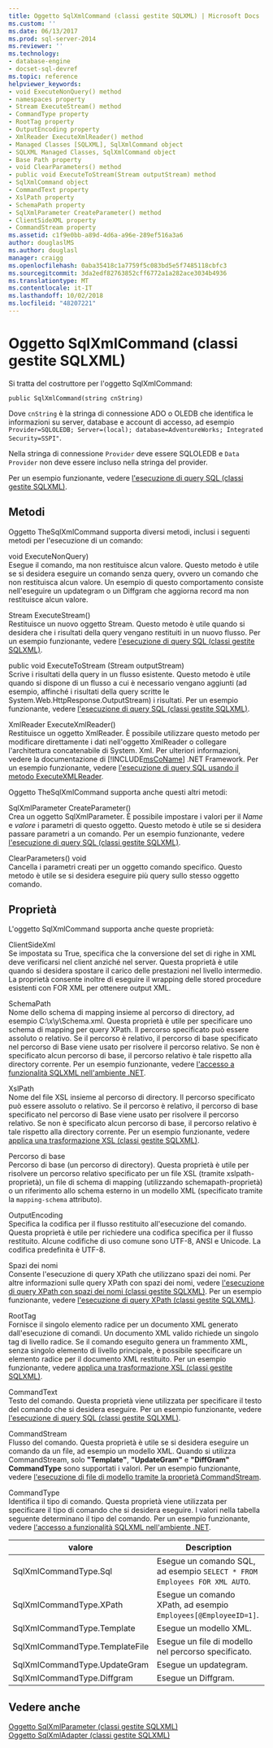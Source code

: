 ```yaml
---
title: Oggetto SqlXmlCommand (classi gestite SQLXML) | Microsoft Docs
ms.custom: ''
ms.date: 06/13/2017
ms.prod: sql-server-2014
ms.reviewer: ''
ms.technology:
- database-engine
- docset-sql-devref
ms.topic: reference
helpviewer_keywords:
- void ExecuteNonQuery() method
- namespaces property
- Stream ExecuteStream() method
- CommandType property
- RootTag property
- OutputEncoding property
- XmlReader ExecuteXmlReader() method
- Managed Classes [SQLXML], SqlXmlCommand object
- SQLXML Managed Classes, SqlXmlCommand object
- Base Path property
- void ClearParameters() method
- public void ExecuteToStream(Stream outputStream) method
- SqlXmlCommand object
- CommandText property
- XslPath property
- SchemaPath property
- SqlXmlParameter CreateParameter() method
- ClientSideXML property
- CommandStream property
ms.assetid: c1f9e0bb-a89d-4d6a-a96e-289ef516a3a6
author: douglaslMS
ms.author: douglasl
manager: craigg
ms.openlocfilehash: 0aba35418c1a7759f5c083bd5e5f7485118cbfc3
ms.sourcegitcommit: 3da2edf82763852cff6772a1a282ace3034b4936
ms.translationtype: MT
ms.contentlocale: it-IT
ms.lasthandoff: 10/02/2018
ms.locfileid: "48207221"
---
```

# <a name="sqlxmlcommand-object-sqlxml-managed-classes"></a>Oggetto SqlXmlCommand (classi gestite SQLXML)
  Si tratta del costruttore per l'oggetto SqlXmlCommand:  
  
```  
public SqlXmlCommand(string cnString)  
```  
  
 Dove `cnString` è la stringa di connessione ADO o OLEDB che identifica le informazioni su server, database e account di accesso, ad esempio `Provider=SQLOLEDB; Server=(local); database=AdventureWorks; Integrated Security=SSPI"`.  
  
 Nella stringa di connessione `Provider` deve essere SQLOLEDB e `Data Provider` non deve essere incluso nella stringa del provider.  
  
 Per un esempio funzionante, vedere [l'esecuzione di query SQL &#40;classi gestite SQLXML&#41;](sqlxml-4-0-net-framework-support-managed-classes.md).  
  
## <a name="methods"></a>Metodi  
 Oggetto TheSqlXmlCommand supporta diversi metodi, inclusi i seguenti metodi per l'esecuzione di un comando:  
  
 void ExecuteNonQuery)  
 Esegue il comando, ma non restituisce alcun valore. Questo metodo è utile se si desidera eseguire un comando senza query, ovvero un comando che non restituisca alcun valore. Un esempio di questo comportamento consiste nell'eseguire un updategram o un Diffgram che aggiorna record ma non restituisce alcun valore.  
  
 Stream ExecuteStream()  
 Restituisce un nuovo oggetto Stream. Questo metodo è utile quando si desidera che i risultati della query vengano restituiti in un nuovo flusso. Per un esempio funzionante, vedere [l'esecuzione di query SQL &#40;classi gestite SQLXML&#41;](sqlxml-4-0-net-framework-support-managed-classes.md).  
  
 public void ExecuteToStream (Stream outputStream)  
 Scrive i risultati della query in un flusso esistente. Questo metodo è utile quando si dispone di un flusso a cui è necessario vengano aggiunti (ad esempio, affinché i risultati della query scritte le System.Web.HttpResponse.OutputStream) i risultati. Per un esempio funzionante, vedere [l'esecuzione di query SQL &#40;classi gestite SQLXML&#41;](sqlxml-4-0-net-framework-support-managed-classes.md).  
  
 XmlReader ExecuteXmlReader()  
 Restituisce un oggetto XmlReader. È possibile utilizzare questo metodo per modificare direttamente i dati nell'oggetto XmlReader o collegare l'architettura concatenabile di System. Xml. Per ulteriori informazioni, vedere la documentazione di [!INCLUDE[msCoName](../../../includes/msconame-md.md)] .NET Framework. Per un esempio funzionante, vedere [l'esecuzione di query SQL usando il metodo ExecuteXMLReader](executing-sql-queries-by-using-the-executexmlreader-method.md).  
  
 Oggetto TheSqlXmlCommand supporta anche questi altri metodi:  
  
 SqlXmlParameter CreateParameter()  
 Crea un oggetto SqlXmlParameter. È possibile impostare i valori per il *Name* e *valore* i parametri di questo oggetto. Questo metodo è utile se si desidera passare parametri a un comando. Per un esempio funzionante, vedere [l'esecuzione di query SQL &#40;classi gestite SQLXML&#41;](sqlxml-4-0-net-framework-support-managed-classes.md).  
  
 ClearParameters() void  
 Cancella i parametri creati per un oggetto comando specifico. Questo metodo è utile se si desidera eseguire più query sullo stesso oggetto comando.  
  
## <a name="properties"></a>Proprietà  
 L'oggetto SqlXmlCommand supporta anche queste proprietà:  
  
 ClientSideXml  
 Se impostata su True, specifica che la conversione del set di righe in XML deve verificarsi nel client anziché nel server. Questa proprietà è utile quando si desidera spostare il carico delle prestazioni nel livello intermedio. La proprietà consente inoltre di eseguire il wrapping delle stored procedure esistenti con FOR XML per ottenere output XML.  
  
 SchemaPath  
 Nome dello schema di mapping insieme al percorso di directory, ad esempio C:\x\y\Schema.xml. Questa proprietà è utile per specificare uno schema di mapping per query XPath. Il percorso specificato può essere assoluto o relativo. Se il percorso è relativo, il percorso di base specificato nel percorso di Base viene usato per risolvere il percorso relativo. Se non è specificato alcun percorso di base, il percorso relativo è tale rispetto alla directory corrente. Per un esempio funzionante, vedere [l'accesso a funzionalità SQLXML nell'ambiente .NET](accessing-sqlxml-functionality-in-the-net-environment.md).  
  
 XslPath  
 Nome del file XSL insieme al percorso di directory. Il percorso specificato può essere assoluto o relativo. Se il percorso è relativo, il percorso di base specificato nel percorso di Base viene usato per risolvere il percorso relativo. Se non è specificato alcun percorso di base, il percorso relativo è tale rispetto alla directory corrente. Per un esempio funzionante, vedere [applica una trasformazione XSL &#40;classi gestite SQLXML&#41;](applying-an-xsl-transformation-sqlxml-managed-classes.md).  
  
 Percorso di base  
 Percorso di base (un percorso di directory). Questa proprietà è utile per risolvere un percorso relativo specificato per un file XSL (tramite xslpath-proprietà), un file di schema di mapping (utilizzando schemapath-proprietà) o un riferimento allo schema esterno in un modello XML (specificato tramite la `mapping-schema` attributo).  
  
 OutputEncoding  
 Specifica la codifica per il flusso restituito all'esecuzione del comando. Questa proprietà è utile per richiedere una codifica specifica per il flusso restituito. Alcune codifiche di uso comune sono UTF-8, ANSI e Unicode. La codifica predefinita è UTF-8.  
  
 Spazi dei nomi  
 Consente l'esecuzione di query XPath che utilizzano spazi dei nomi. Per altre informazioni sulle query XPath con spazi dei nomi, vedere [l'esecuzione di query XPath con spazi dei nomi &#40;classi gestite SQLXML&#41;](executing-xpath-queries-with-namespaces-sqlxml-managed-classes.md). Per un esempio funzionante, vedere [l'esecuzione di query XPath &#40;classi gestite SQLXML&#41;](executing-xpath-queries-sqlxml-managed-classes.md).  
  
 RootTag  
 Fornisce il singolo elemento radice per un documento XML generato dall'esecuzione di comandi. Un documento XML valido richiede un singolo tag di livello radice. Se il comando eseguito genera un frammento XML, senza singolo elemento di livello principale, è possibile specificare un elemento radice per il documento XML restituito. Per un esempio funzionante, vedere [applica una trasformazione XSL &#40;classi gestite SQLXML&#41;](applying-an-xsl-transformation-sqlxml-managed-classes.md).  
  
 CommandText  
 Testo del comando. Questa proprietà viene utilizzata per specificare il testo del comando che si desidera eseguire. Per un esempio funzionante, vedere [l'esecuzione di query SQL &#40;classi gestite SQLXML&#41;](sqlxml-4-0-net-framework-support-managed-classes.md).  
  
 CommandStream  
 Flusso del comando. Questa proprietà è utile se si desidera eseguire un comando da un file, ad esempio un modello XML. Quando si utilizza CommandStream, solo **"Template"**, **"UpdateGram"** e **"DiffGram" CommandType** sono supportati i valori. Per un esempio funzionante, vedere [l'esecuzione di file di modello tramite la proprietà CommandStream](executing-template-files-by-using-the-commandstream-property.md).  
  
 CommandType  
 Identifica il tipo di comando. Questa proprietà viene utilizzata per specificare il tipo di comando che si desidera eseguire. I valori nella tabella seguente determinano il tipo del comando. Per un esempio funzionante, vedere [l'accesso a funzionalità SQLXML nell'ambiente .NET](accessing-sqlxml-functionality-in-the-net-environment.md).  
  
|valore|Description|  
|-----------|-----------------|  
|SqlXmlCommandType.Sql|Esegue un comando SQL, ad esempio `SELECT * FROM Employees FOR XML AUTO`.|  
|SqlXmlCommandType.XPath|Esegue un comando XPath, ad esempio `Employees[@EmployeeID=1]`.|  
|SqlXmlCommandType.Template|Esegue un modello XML.|  
|SqlXmlCommandType.TemplateFile|Esegue un file di modello nel percorso specificato.|  
|SqlXmlCommandType.UpdateGram|Esegue un updategram.|  
|SqlXmlCommandType.Diffgram|Esegue un Diffgram.|  
  
## <a name="see-also"></a>Vedere anche  
 [Oggetto SqlXmlParameter &#40;classi gestite SQLXML&#41;](sqlxml-managed-classes-sqlxmlparameter-object.md)   
 [Oggetto SqlXmlAdapter &#40;classi gestite SQLXML&#41;](sqlxml-managed-classes-sqlxmladapter-object.md)  
  
  
